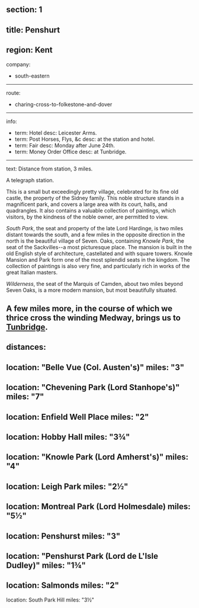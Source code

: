 section: 1
----
title: Penshurt
----
region: Kent
----
company:
- south-eastern
----
route:
- charing-cross-to-folkestone-and-dover
----
info:
- term: Hotel
  desc: Leicester Arms.
- term: Post Horses, Flys, &c
  desc: at the station and hotel.
- term: Fair
  desc: Monday after June 24th.
- term: Money Order Office
  desc: at Tunbridge.
----
text: Distance from station, 3 miles.

A telegraph station.

This is a small but exceedingly pretty village, celebrated for its fine old castle, the property of the Sidney family. This noble structure stands in a magnificent park, and covers a large area with its court, halls, and quadrangles. It also contains a valuable collection of paintings, which visitors, by the kindness of the noble owner, are permitted to view.

*South Park*, the seat and property of the late Lord Hardinge, is two miles distant towards the south, and a few miles in the opposite direction in the north is the beautiful village of Seven. Oaks, containing *Knowle Park*, the seat of the Sackvilles--a most picturesque place. The mansion is built in the old English style of architecture, castellated and with square towers. Knowle Mansion and Park form one of the most splendid seats in the kingdom. The collection of paintings is also very fine, and particularly rich in works of the great Italian masters.

*Wilderness*, the seat of the Marquis of Camden, about two miles beyond Seven Oaks, is a more modern mansion, but most beautifully situated.

A few miles more, in the course of which we thrice cross the winding Medway, brings us to [Tunbridge](/stations/tunbridge).
----
distances:
-
  location: "Belle Vue (Col. Austen's)"
  miles: "3"
-
  location: "Chevening Park (Lord Stanhope's)"
  miles: "7"
-
  location: Enfield Well Place
  miles: "2"
-
  location: Hobby Hall
  miles: "3¾"
-
  location: "Knowle Park (Lord Amherst's)"
  miles: "4"
-
  location: Leigh Park
  miles: "2½"
-
  location: Montreal Park (Lord Holmesdale)
  miles: "5½"
-
  location: Penshurst
  miles: "3"
-
  location: "Penshurst Park (Lord de L'Isle Dudley)"
  miles: "1¾"
-
  location: Salmonds
  miles: "2"
-
  location: South Park Hill
  miles: "3½"
